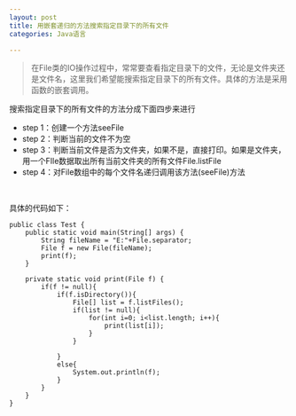 ```yaml
---
layout: post
title: 用嵌套递归的方法搜索指定目录下的所有文件
categories: Java语言

---
```


> 在File类的IO操作过程中，常常要查看指定目录下的文件，无论是文件夹还是文件名，这里我们希望能搜索指定目录下的所有文件。具体的方法是采用函数的嵌套调用。

搜索指定目录下的所有文件的方法分成下面四步来进行

* step 1：创建一个方法seeFile
* step 2：判断当前的文件不为空
* step 3：判断当前文件是否为文件夹，如果不是，直接打印。如果是文件夹，用一个FIle数据取出所有当前文件夹的所有文件File.listFile 
* step 4：对File数组中的每个文件名递归调用该方法(seeFile)方法

<br/>

具体的代码如下：

```
public class Test {  
    public static void main(String[] args) {  
        String fileName = "E:"+File.separator;  
        File f = new File(fileName);  
        print(f);  
    }  
  
    private static void print(File f) {  
        if(f != null){  
            if(f.isDirectory()){  
                File[] list = f.listFiles();  
                if(list != null){  
                    for(int i=0; i<list.length; i++){  
                        print(list[i]);  
                    }  
                }  
                  
            }  
            else{  
                System.out.println(f);  
            }  
        }  
    }  
}  
```





 
